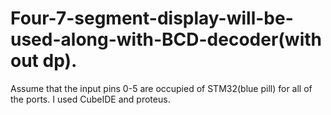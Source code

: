 # Four-7-segment-display-will-be-used-along-with-BCD-decoder(with out dp).

Assume that the input pins 0-5 are occupied of STM32(blue pill) for all of the ports. I used CubeIDE and proteus.
